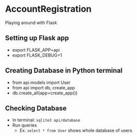 # AccountRegistration
Playing around with Flask

## Setting up Flask app
* export FLASK_APP=api
* export FLASK_DEBUG=1

## Creating Database in Python terminal
* from api.models import User
* from api import db, create_app
* db.create_all(app=create_app())

## Checking Database
* In terminal: ``sqlite3 api/database``
* Run queries
  * Ex. ``select * from User`` shows whole database of users
